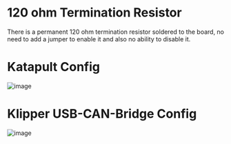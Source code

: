 # 120 ohm Termination Resistor

There is a permanent 120 ohm termination resistor soldered to the board, no need to add a jumper to enable it and also no ability to disable it.

# Katapult Config

![image](https://user-images.githubusercontent.com/124253477/236376883-34ae7805-365a-40ad-a5fc-f613e9d1fc4d.png)

# Klipper USB-CAN-Bridge Config

![image](https://user-images.githubusercontent.com/124253477/236376937-172778da-ba61-45af-b64e-ed1b2d79f51b.png)
